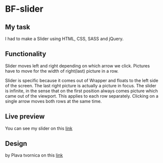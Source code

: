 # BF-slider

## My task
I had to make a Slider using HTML, CSS, SASS and jQuery.

## Functionality
Slider moves left and right depending on which arrow we click.
Pictures have to move for the width of right(last) picture in a row.

Slider is specific because it comes out of Wrapper and floats to the left side 
of the screen. The last right picture is actually a picture in focus.
The slider is infinite, in the sense that on the first position always comes picture 
which came out of the viewport.
This applies to each row separately.
Clicking on a single arrow moves both rows at the same time.

## Live preview
You can see my slider on this <a href="https://adr1ana.github.io/BF-slider/">link</a>

## Design
by Plava tvornica on this <a href="https://goo.gl/jgvJDq">link</a>
